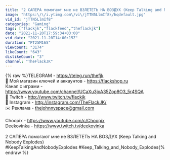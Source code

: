 ```yaml
---
title: "2 САПЕРА помогают мне не ВЗЛЕТЕТЬ НА ВОЗДУХ (Keep Talking and Nobody Explodes)"
image: "https:\/\/i.ytimg.com\/vi\/jTTN5LlmIf8\/hqdefault.jpg"
vid_id: "jTTN5LlmIf8"
categories: "Gaming"
tags: ["flackjk","flackfeed","theflackjk"]
date: "2021-11-20T17:59:34+03:00"
vid_date: "2021-11-20T14:00:15Z"
duration: "PT25M16S"
viewcount: "3174"
likeCount: "643"
dislikeCount: "3"
channel: "TheFlackJK"
---
```

{% raw %}TELEGRAM - <a rel="nofollow" target="blank" href="https://teleg.run/thefjk">https://teleg.run/thefjk</a><br />👊 Мой магазин ключей и аккаунтов - <a rel="nofollow" target="blank" href="https://flackshop.ru">https://flackshop.ru</a><br />Канал с играми - <a rel="nofollow" target="blank" href="https://www.youtube.com/channel/UCaXu3jxA35Zop8O3_5r4SQA">https://www.youtube.com/channel/UCaXu3jxA35Zop8O3_5r4SQA</a><br />👾 Twitch - <a rel="nofollow" target="blank" href="http://www.twitch.tv/flackjk">http://www.twitch.tv/flackjk</a><br />👑 Instagram - <a rel="nofollow" target="blank" href="http://instagram.com/TheFlackJK/">http://instagram.com/TheFlackJK/</a><br />✉️ Реклама - thejohnnyspace@gmail.com <br /><br />Choopix - <a rel="nofollow" target="blank" href="https://www.youtube.com/c/Choopix">https://www.youtube.com/c/Choopix</a><br />Deekovinka - <a rel="nofollow" target="blank" href="https://www.twitch.tv/deekovinka">https://www.twitch.tv/deekovinka</a><br /><br />2 САПЕРА помогают мне не ВЗЛЕТЕТЬ НА ВОЗДУХ (Keep Talking and Nobody Explodes)<br />#KeepTalkingAndNobodyExplodes #Keep_Talking_and_Nobody_Explodes{% endraw %}
